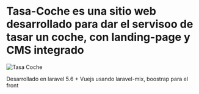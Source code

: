 # Tasa-Coche es una sitio web desarrollado para dar el servisoo de tasar un coche, con landing-page y CMS integrado

![Tasa Coche](http://i.imgur.com/fxpar1R.png) 

Desarrollado en laravel 5.6 + Vuejs usando laravel-mix, boostrap para el front
